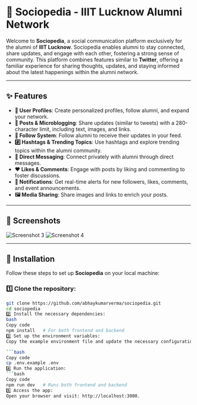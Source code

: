 # 🏫 Sociopedia - IIIT Lucknow Alumni Network

Welcome to **Sociopedia**, a social communication platform exclusively for the alumni of **IIIT Lucknow**. Sociopedia enables alumni to stay connected, share updates, and engage with each other, fostering a strong sense of community. This platform combines features similar to **Twitter**, offering a familiar experience for sharing thoughts, updates, and staying informed about the latest happenings within the alumni network.

---

## ✨ Features

- **👤 User Profiles**: Create personalized profiles, follow alumni, and expand your network.
- **💬 Posts & Microblogging**: Share updates (similar to tweets) with a 280-character limit, including text, images, and links.
- **🔔 Follow System**: Follow alumni to receive their updates in your feed.
- **#️⃣ Hashtags & Trending Topics**: Use hashtags and explore trending topics within the alumni community.
- **📩 Direct Messaging**: Connect privately with alumni through direct messages.
- **❤️ Likes & Comments**: Engage with posts by liking and commenting to foster discussions.
- **🔔 Notifications**: Get real-time alerts for new followers, likes, comments, and event announcements.
- **🖼️ Media Sharing**: Share images and links to enrich your posts.

---

## 📸 Screenshots

![Screenshot 3](https://github.com/user-attachments/assets/29382f25-8113-4853-9e32-32f6ae4e337a)
![Screenshot 4](https://github.com/user-attachments/assets/dcbaf5a7-bde2-41a0-9ad0-74b62e37007d)

---

## 🚀 Installation

Follow these steps to set up **Sociopedia** on your local machine:

### 1️⃣ Clone the repository:

```bash
git clone https://github.com/abhaykumarverma/sociopedia.git
cd sociopedia
2️⃣ Install the necessary dependencies:
bash
Copy code
npm install   # For both frontend and backend
3️⃣ Set up the environment variables:
Copy the example environment file and update the necessary configurations:

```bash
Copy code
cp .env.example .env
4️⃣ Run the application:
```bash
Copy code
npm run dev   # Runs both frontend and backend
5️⃣ Access the app:
Open your browser and visit: http://localhost:3000.


